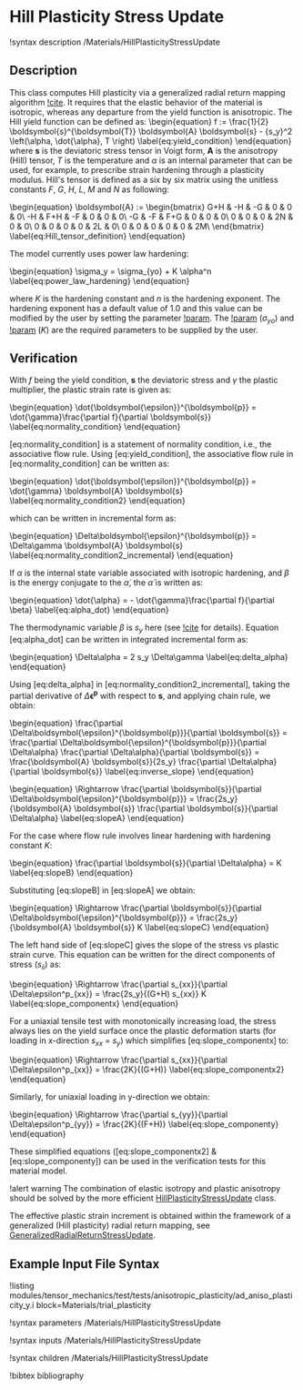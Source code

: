 # Hill Plasticity Stress Update

!syntax description /Materials/HillPlasticityStressUpdate

## Description

This class computes Hill plasticity via a generalized radial return mapping algorithm [!cite](versino2018generalized). It
requires that the elastic behavior of the material is isotropic, whereas any departure from the yield function is anisotropic.
The Hill yield function can be defined as:
\begin{equation}
f := \frac{1}{2} \boldsymbol{s}^{\boldsymbol{T}} \boldsymbol{A} \boldsymbol{s} - {s_y}^2 \left(\alpha, \dot{\alpha}, T \right)
\label{eq:yield_condition}
\end{equation}
where $\boldsymbol{s}$ is the deviatoric stress tensor in Voigt form, $\boldsymbol{A}$ is the anisotropy (Hill) tensor, $T$ is the temperature and $\alpha$ is an internal parameter that can be used, for example, to prescribe strain hardening through a plasticity modulus. Hill's tensor is defined as a six by six matrix using the unitless constants $F$, $G$, $H$, $L$, $M$ and $N$ as following:

\begin{equation}
\boldsymbol{A} :=
  \begin{bmatrix}
  G+H & -H & -G & 0 & 0 & 0\\
  -H & F+H & -F & 0 & 0 & 0\\
  -G & -F & F+G & 0 & 0 & 0\\
  0 & 0 & 0 & 2N & 0 & 0\\
  0 & 0 & 0 & 0 & 2L & 0\\
  0 & 0 & 0 & 0 & 0 & 2M\\
  \end{bmatrix}
  \label{eq:Hill_tensor_definition}
\end{equation}

The model currently uses power law hardening:

\begin{equation}
\sigma_y = \sigma_{yo} + K \alpha^n
\label{eq:power_law_hardening}
\end{equation}

where $K$ is the hardening constant and $n$ is the hardening exponent. The hardening exponent has a default value of 1.0 and this value can be modified by the user by setting the parameter [!param](/Materials/HillPlasticityStressUpdate/hardening_exponent). The [!param](/Materials/HillPlasticityStressUpdate/yield_stress) ($\sigma_{yo}$) and [!param](/Materials/HillPlasticityStressUpdate/hardening_constant) ($K$) are the required parameters to be supplied by the user.

## Verification

With $f$ being the yield condition, $\boldsymbol{s}$ the deviatoric stress and $\gamma$ the plastic multiplier, the plastic strain rate is given as:

\begin{equation}
\dot{\boldsymbol{\epsilon}}^{\boldsymbol{p}} = \dot{\gamma}\frac{\partial f}{\partial \boldsymbol{s}}
\label{eq:normality_condition}
\end{equation}

[eq:normality_condition] is a statement of normality condition, i.e., the associative flow rule. Using [eq:yield_condition], the associative flow rule in [eq:normality_condition] can be written as:

\begin{equation}
\dot{\boldsymbol{\epsilon}}^{\boldsymbol{p}} = \dot{\gamma} \boldsymbol{A} \boldsymbol{s}
\label{eq:normality_condition2}
\end{equation}

which can be written in incremental form as:

\begin{equation}
\Delta\boldsymbol{\epsilon}^{\boldsymbol{p}} = \Delta\gamma \boldsymbol{A} \boldsymbol{s}
\label{eq:normality_condition2_incremental}
\end{equation}

If $\alpha$ is the internal state variable associated with isotropic hardening, and $\beta$ is the energy conjugate to the $\dot{\alpha}$, the $\dot{\alpha}$ is written as:

\begin{equation}
\dot{\alpha} = - \dot{\gamma}\frac{\partial f}{\partial \beta}
\label{eq:alpha_dot}
\end{equation}

The thermodynamic variable $\beta$ is $s_y$ here (see [!cite](versino2018generalized) for details). Equation [eq:alpha_dot] can be written in integrated incremental form as:

\begin{equation}
\Delta\alpha = 2 s_y \Delta\gamma
\label{eq:delta_alpha}
\end{equation}

Using [eq:delta_alpha] in [eq:normality_condition2_incremental], taking the partial derivative of $\Delta\boldsymbol{\epsilon}^{\boldsymbol{p}}$ with respect to $\boldsymbol{s}$, and applying chain rule, we obtain:

\begin{equation}
\frac{\partial \Delta\boldsymbol{\epsilon}^{\boldsymbol{p}}}{\partial \boldsymbol{s}} = \frac{\partial \Delta\boldsymbol{\epsilon}^{\boldsymbol{p}}}{\partial \Delta\alpha} \frac{\partial \Delta\alpha}{\partial \boldsymbol{s}} = \frac{\boldsymbol{A} \boldsymbol{s}}{2s_y} \frac{\partial \Delta\alpha}{\partial \boldsymbol{s}}
\label{eq:inverse_slope}
\end{equation}

\begin{equation}
\Rightarrow \frac{\partial \boldsymbol{s}}{\partial \Delta\boldsymbol{\epsilon}^{\boldsymbol{p}}} = \frac{2s_y}{\boldsymbol{A} \boldsymbol{s}} \frac{\partial \boldsymbol{s}}{\partial \Delta\alpha}
\label{eq:slopeA}
\end{equation}

For the case where flow rule involves linear hardening with hardening constant $K$:

\begin{equation}
\frac{\partial \boldsymbol{s}}{\partial \Delta\alpha} = K
\label{eq:slopeB}
\end{equation}

Substituting [eq:slopeB] in [eq:slopeA] we obtain:

\begin{equation}
\Rightarrow \frac{\partial \boldsymbol{s}}{\partial \Delta\boldsymbol{\epsilon}^{\boldsymbol{p}}} = \frac{2s_y}{\boldsymbol{A} \boldsymbol{s}} K
\label{eq:slopeC}
\end{equation}

The left hand side of [eq:slopeC] gives the slope of the stress vs plastic strain curve. This equation can be written for the direct components of stress ($s_{ii}$) as:

\begin{equation}
\Rightarrow \frac{\partial s_{xx}}{\partial \Delta\epsilon^p_{xx}} = \frac{2s_y}{(G+H) s_{xx}} K
\label{eq:slope_componentx}
\end{equation}

For a uniaxial tensile test with monotonically increasing load, the stress always lies on the yield surface once the plastic deformation starts (for loading in x-direction $s_{xx}$ = $s_y$) which simplifies [eq:slope_componentx] to:

\begin{equation}
\Rightarrow \frac{\partial s_{xx}}{\partial \Delta\epsilon^p_{xx}} = \frac{2K}{(G+H)}
\label{eq:slope_componentx2}
\end{equation}

Similarly, for uniaxial loading in y-direction we obtain:

\begin{equation}
\Rightarrow \frac{\partial s_{yy}}{\partial \Delta\epsilon^p_{yy}} = \frac{2K}{(F+H)}
\label{eq:slope_componenty}
\end{equation}

These simplified equations ([eq:slope_componentx2] & [eq:slope_componenty]) can be used in the verification tests for this material model.

!alert warning
The combination of elastic isotropy and plastic anisotropy should be solved by the more efficient [HillPlasticityStressUpdate](/HillPlasticityStressUpdate.md) class.

The effective plastic strain increment is obtained within the framework of a generalized (Hill plasticity) radial return mapping, see
[GeneralizedRadialReturnStressUpdate](/GeneralizedRadialReturnStressUpdate.md).

## Example Input File Syntax

!listing modules/tensor_mechanics/test/tests/anisotropic_plasticity/ad_aniso_plasticity_y.i block=Materials/trial_plasticity

!syntax parameters /Materials/HillPlasticityStressUpdate

!syntax inputs /Materials/HillPlasticityStressUpdate

!syntax children /Materials/HillPlasticityStressUpdate

!bibtex bibliography
